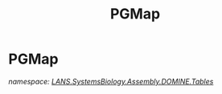 ﻿---
title: PGMap
---

# PGMap
_namespace: [LANS.SystemsBiology.Assembly.DOMINE.Tables](N-LANS.SystemsBiology.Assembly.DOMINE.Tables.html)_






